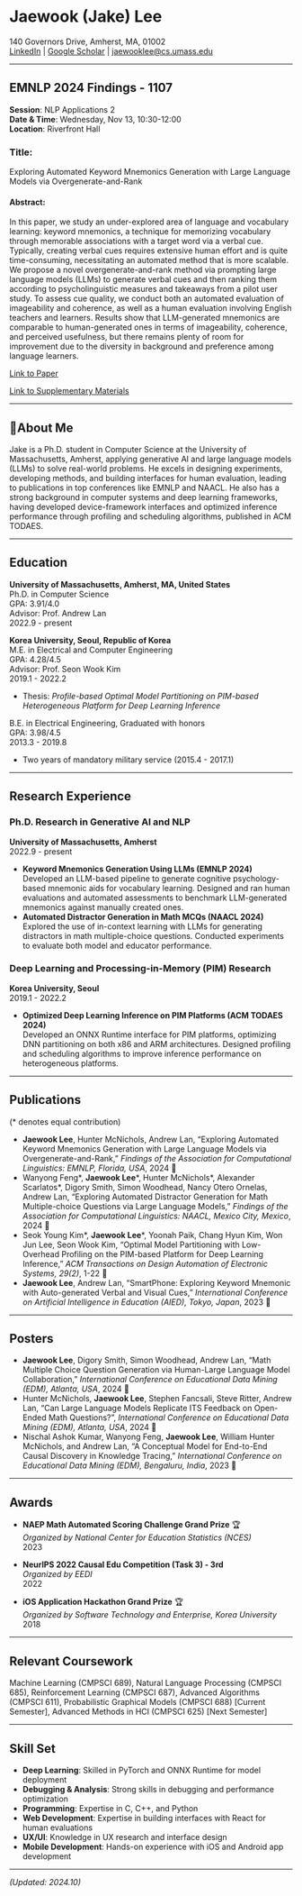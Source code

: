 # Jaewook (Jake) Lee  
140 Governors Drive, Amherst, MA, 01002  
[LinkedIn](https://www.linkedin.com/in/jaewook-lee-67791918b/) | [Google Scholar](https://scholar.google.com/citations?view_op=list_works&hl=en&hl=en&user=DpIL06kAAAAJ) | 
[jaewooklee@cs.umass.edu](mailto:jaewooklee@cs.umass.edu)

---

## EMNLP 2024 Findings - 1107
**Session**: NLP Applications 2  
**Date & Time**: Wednesday, Nov 13, 10:30-12:00  
**Location**: Riverfront Hall  

### Title: 
Exploring Automated Keyword Mnemonics Generation with Large Language Models via Overgenerate-and-Rank

#### Abstract: 
In this paper, we study an under-explored area of language and vocabulary learning: keyword mnemonics, a technique for memorizing vocabulary through memorable associations with a target word via a verbal cue. Typically, creating verbal cues requires extensive human effort and is quite time-consuming, necessitating an automated method that is more scalable. We propose a novel overgenerate-and-rank method via prompting large language models (LLMs) to generate verbal cues and then ranking them according to psycholinguistic measures and takeaways from a pilot user study. To assess cue quality, we conduct both an automated evaluation of imageability and coherence, as well as a human evaluation involving English teachers and learners. Results show that LLM-generated mnemonics are comparable to human-generated ones in terms of imageability, coherence, and perceived usefulness, but there remains plenty of room for improvement due to the diversity in background and preference among language learners.

[Link to Paper](https://aclanthology.org/2024.findings-emnlp.316.pdf)

[Link to Supplementary Materials](./emnlp2024.html)

---

## About Me
Jake is a Ph.D. student in Computer Science at the University of Massachusetts, Amherst, applying generative AI and large language models (LLMs) to solve real-world problems. He excels in designing experiments, developing methods, and building interfaces for human evaluation, leading to publications in top conferences like EMNLP and NAACL. He also has a strong background in computer systems and deep learning frameworks, having developed device-framework interfaces and optimized inference performance through profiling and scheduling algorithms, published in ACM TODAES.

---

## Education  

**University of Massachusetts, Amherst, MA, United States**  
Ph.D. in Computer Science  
GPA: 3.91/4.0  
Advisor: Prof. Andrew Lan  
2022.9 - present  

**Korea University, Seoul, Republic of Korea**  
M.E. in Electrical and Computer Engineering  
GPA: 4.28/4.5  
Advisor: Prof. Seon Wook Kim  
2019.1 - 2022.2  
- Thesis: *Profile-based Optimal Model Partitioning on PIM-based Heterogeneous Platform for Deep Learning Inference*

B.E. in Electrical Engineering, Graduated with honors  
GPA: 3.98/4.5  
2013.3 - 2019.8  
- Two years of mandatory military service (2015.4 - 2017.1)

---

## Research Experience  

### Ph.D. Research in Generative AI and NLP  
**University of Massachusetts, Amherst**  
2022.9 - present  
- **Keyword Mnemonics Generation Using LLMs (EMNLP 2024)**  
Developed an LLM-based pipeline to generate cognitive psychology-based mnemonic aids for vocabulary learning. Designed and ran human evaluations and automated assessments to benchmark LLM-generated mnemonics against manually created ones.  
- **Automated Distractor Generation in Math MCQs (NAACL 2024)**  
Explored the use of in-context learning with LLMs for generating distractors in math multiple-choice questions. Conducted experiments to evaluate both model and educator performance.

### Deep Learning and Processing-in-Memory (PIM) Research  
**Korea University, Seoul**  
2019.1 - 2022.2  
- **Optimized Deep Learning Inference on PIM Platforms (ACM TODAES 2024)**  
Developed an ONNX Runtime interface for PIM platforms, optimizing DNN partitioning on both x86 and ARM architectures. Designed profiling and scheduling algorithms to improve inference performance on heterogeneous platforms.

---

## Publications  
(* denotes equal contribution)

- **Jaewook Lee**, Hunter McNichols, Andrew Lan, “Exploring Automated Keyword Mnemonics Generation with Large Language Models via Overgenerate-and-Rank,” *Findings of the Association for Computational Linguistics: EMNLP, Florida, USA*, 2024 📎  
- Wanyong Feng\*, **Jaewook Lee**\*, Hunter McNichols\*, Alexander Scarlatos\*, Digory Smith, Simon Woodhead, Nancy Otero Ornelas, Andrew Lan, “Exploring Automated Distractor Generation for Math Multiple-choice Questions via Large Language Models,” *Findings of the Association for Computational Linguistics: NAACL, Mexico City, Mexico*, 2024 📎  
- Seok Young Kim\*, **Jaewook Lee**\*, Yoonah Paik, Chang Hyun Kim, Won Jun Lee, Seon Wook Kim, “Optimal Model Partitioning with Low-Overhead Profiling on the PIM-based Platform for Deep Learning Inference,” *ACM Transactions on Design Automation of Electronic Systems, 29(2)*, 1-22 📎  
- **Jaewook Lee**, Andrew Lan, “SmartPhone: Exploring Keyword Mnemonic with Auto-generated Verbal and Visual Cues,” *International Conference on Artificial Intelligence in Education (AIED), Tokyo, Japan*, 2023 📎

---

## Posters  

- **Jaewook Lee**, Digory Smith, Simon Woodhead, Andrew Lan, “Math Multiple Choice Question Generation via Human-Large Language Model Collaboration,” *International Conference on Educational Data Mining (EDM), Atlanta, USA*, 2024 📎  
- Hunter McNichols, **Jaewook Lee**, Stephen Fancsali, Steve Ritter, Andrew Lan, “Can Large Language Models Replicate ITS Feedback on Open-Ended Math Questions?”, *International Conference on Educational Data Mining (EDM), Atlanta, USA*, 2024 📎  
- Nischal Ashok Kumar, Wanyong Feng, **Jaewook Lee**, William Hunter McNichols, and Andrew Lan, “A Conceptual Model for End-to-End Causal Discovery in Knowledge Tracing,” *International Conference on Educational Data Mining (EDM), Bengaluru, India*, 2023 📎  

---

## Awards  

- **NAEP Math Automated Scoring Challenge Grand Prize** 🏆  
*Organized by National Center for Education Statistics (NCES)*  
2023  

- **NeurIPS 2022 Causal Edu Competition (Task 3) - 3rd**  
*Organized by EEDI*  
2022  

- **iOS Application Hackathon Grand Prize** 🏆  
*Organized by Software Technology and Enterprise, Korea University*  
2018  

---

## Relevant Coursework  

Machine Learning (CMPSCI 689), Natural Language Processing (CMPSCI 685), Reinforcement Learning (CMPSCI 687), Advanced Algorithms (CMPSCI 611), Probabilistic Graphical Models (CMPSCI 688) [Current Semester], Advanced Methods in HCI (CMPSCI 625) [Next Semester]

---

## Skill Set  

- **Deep Learning**: Skilled in PyTorch and ONNX Runtime for model deployment  
- **Debugging & Analysis**: Strong skills in debugging and performance optimization  
- **Programming**: Expertise in C, C++, and Python  
- **Web Development**: Expertise in building interfaces with React for human evaluations  
- **UX/UI**: Knowledge in UX research and interface design  
- **Mobile Development**: Hands-on experience with iOS and Android app development  

--- 

*(Updated: 2024.10)*
